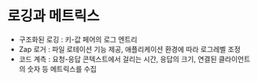 # 로깅과 메트릭스

- 구조화된 로깅 : 키-값 페어의 로그 엔트리
- Zap 로거 : 파일 로테이션 기능 제공, 애플리케이션 환경에 따라 로그레벨 조정
- 코드 계측 : 요청-응답 콘텍스트에서 걸리는 시간, 응답의 크기, 연결된 클라이언트의 숫자 등 메트릭스를 수집